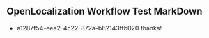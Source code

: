 ## OpenLocalization Workflow Test MarkDown
* a1287f54-eea2-4c22-872a-b62143ffb020 thanks!

<!--HONumber=Jul16_HO4-->


